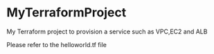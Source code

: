 # MyTerraformProject
My Terraform project to provision a service such as VPC,EC2 and ALB


Please refer to the helloworld.tf file
